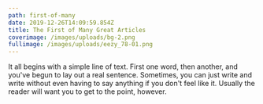 ```yaml
---
path: first-of-many
date: 2019-12-26T14:09:59.854Z
title: The First of Many Great Articles
coverimage: /images/uploads/bg-2.png
fullimage: /images/uploads/eezy_78-01.png
---
```

It all begins with a simple line of text. First one word, then another, and you've begun to lay out a real sentence. Sometimes, you can just write and write without even having to say anything if you don't feel like it. Usually the reader will want you to get to the point, however.

